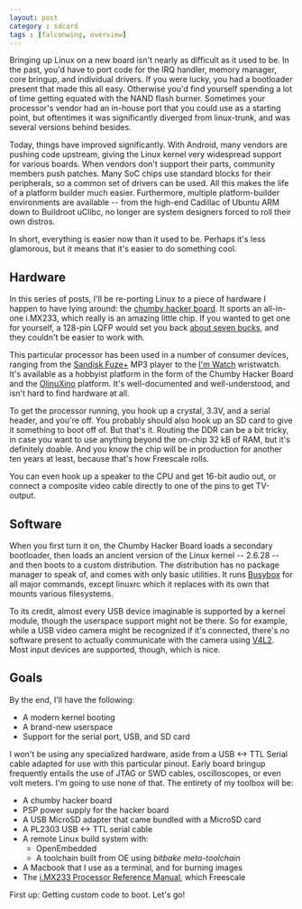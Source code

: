 ```yaml
---
layout: post
category : sdcard
tags : [falconwing, overview]
---
```


Bringing up Linux on a new board isn't nearly as difficult as it used to be.
In the past, you'd have to port code for the IRQ handler, memory manager,
core bringup, and individual drivers.  If you were lucky, you had a
bootloader present that made this all easy.  Otherwise you'd find yourself
spending a lot of time getting equated with the NAND flash burner.
Sometimes your processor's vendor had an in-house port that you could use as
a starting point, but oftentimes it was significantly diverged from
linux-trunk, and was several versions behind besides.

Today, things have improved significantly.  With Android, many vendors
are pushing code upstream, giving the Linux kernel very widespread support
for various boards.  When vendors don't support their parts, community
members push patches.  Many SoC chips use standard blocks for their
peripherals, so a common set of drivers can be used.  All this makes the
life of a platform builder much easier.
Furthermore, multiple platform-builder environments are available -- from the
high-end Cadillac of Ubuntu ARM down to Buildroot uClibc, no longer are system
designers forced to roll their own distros.

In short, everything is easier now than it used to be.  Perhaps it's less
glamorous, but it means that it's easier to do something cool.

Hardware
--------

In this series of posts, I'll be re-porting Linux to a piece of hardware I
happen to have lying around: the [chumby hacker
board](http://adafruit.com/products/278).  It sports an all-in-one i.MX233,
which really is an amazing little chip.  If you wanted to get one for
yourself, a 128-pin LQFP would set you back [about seven
bucks](http://www.futureelectronics.com/en/technologies/semiconductors/microprocessors/embedded-processors/Pages/3175841-MCIMX233DAG4B.aspx?IM=0),
and they couldn't be easier to work with.

This particular processor has been used in a number of consumer devices,
ranging from the [Sandisk
Fuze+](http://www.sandisk.com/products/music-video-players/fuze-plus/) MP3
player to the [I'm Watch](http://www.imwatch.it/) wristwatch.  It's
available as a hobbyist platform in the form of the Chumby Hacker Board and
the [OlinuXino](https://www.olimex.com/dev/imx233-olinuxino-maxi.html)
platform.  It's well-documented and well-understood, and isn't hard to find
hardware at all.

To get the processor running, you hook up a crystal, 3.3V, and a serial
header, and you're off.  You probably should also hook up an SD card to
give it something to boot off of.  But that's it.  Routing the DDR can be a
bit tricky, in case you want to use anything beyond the on-chip 32 kB of
RAM, but it's definitely doable.  And you know the chip will be in
production for another ten years at least, because that's how Freescale
rolls.

You can even hook up a speaker to the CPU and get 16-bit audio out, or
connect a composite video cable directly to one of the pins to get
TV-output.

Software
--------

When you first turn it on, the Chumby Hacker Board loads a secondary
bootloader, then loads an ancient version of the Linux kernel -- 2.6.28 --
and then boots to a custom distribution.  The distribution has no package
manager to speak of, and comes with only basic utilities.  It runs
[Busybox](http://www.busybox.net/) for all major commands, except linuxrc
which it replaces with its own that mounts various filesystems.

To its credit, almost every USB device imaginable is supported by a kernel
module, though the userspace support might not be there.  So for example,
while a USB video camera might be recognized if it's connected, there's no
software present to actually communicate with the camera using
[V4L2](http://en.wikipedia.org/wiki/Video4Linux).  Most input devices are
supported, though, which is nice.

Goals
-----

By the end, I'll have the following:

* A modern kernel booting
* A brand-new userspace
* Support for the serial port, USB, and SD card

I won't be using any specialized hardware, aside from a USB <-> TTL Serial
cable adapted for use with this particular pinout.  Early board bringup
frequently entails the use of JTAG or SWD cables, oscilloscopes, or even
volt meters.  I'm going to use none of that.  The entirety of my toolbox
will be:

* A chumby hacker board
* PSP power supply for the hacker board
* A USB MicroSD adapter that came bundled with a MicroSD card
* A PL2303 USB <-> TTL serial cable
* A remote Linux build system with:
  * OpenEmbedded
  * A toolchain built from OE using *bitbake meta-toolchain*
* A Macbook that I use as a terminal, and for burning images
* The [i.MX233 Processor Reference
Manual](http://www.freescale.com/files/dsp/doc/ref_manual/IMX23RM.pdf), which
Freescale

First up: Getting custom code to boot.  Let's go!
